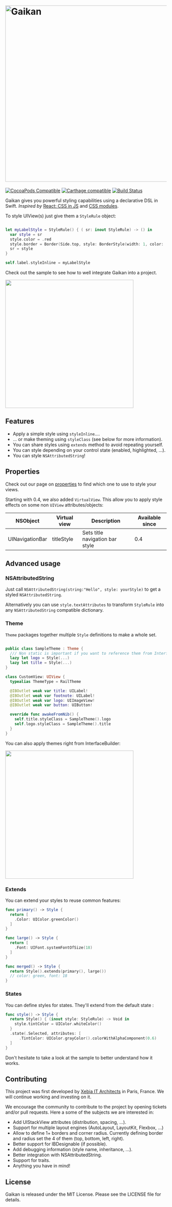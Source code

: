 <h1><img src="Doc/Screen/logo.png" width="550" alt="Gaikan" /></h1>

[![CocoaPods Compatible](https://img.shields.io/cocoapods/v/Gaikan.svg)](https://img.shields.io/cocoapods/v/Gaikan.svg)
[![Carthage compatible](https://img.shields.io/badge/Carthage-compatible-4BC51D.svg?style=flat)](https://github.com/Carthage/Carthage)
[![Build Status](https://travis-ci.org/akane/Gaikan.svg?branch=travis)](https://travis-ci.org/akane/Gaikan)

Gaikan gives you powerful styling capabilities using a declarative DSL in Swift.
_Inspired by_ <a href="https://speakerdeck.com/vjeux/react-css-in-js">React: CSS in JS</a> and <a href="http://glenmaddern.com/articles/css-modules">CSS modules</a>.

To style UIView(s) just give them a ```StyleRule``` object:

```Swift

let myLabelStyle = StyleRule() { ( sr: inout StyleRule) -> () in
  var style = sr
  style.color = .red
  style.border = Border(Side.top, style: BorderStyle(width: 1, color: .blue))
  sr = style
}

self.label.styleInline = myLabelStyle

```

Check out the sample to see how to well integrate Gaikan into a project.

<img src="Doc/Screen/gaikan.png" width="400" />

## Features

* Apply a simple style using ```styleInline```....
* ... or make theming using ```styleClass``` (see below for more information).
* You can share styles using ```extends``` method to avoid repeating yourself.
* You can style depending on your control state (enabled, highlighted, ...).
* You can style `NSAttributedString`!

## Properties

Check out our page on [properties](Doc/Properties.md) to find which one to use to style your views.

Starting with 0.4, we also added `VirtualView`. This allow you to apply style effects on some non `UIView`
attributes/objects:

| NSObject          | Virtual view  | Description            | Available since
| ------------------|---------------|------------------------|------------------
| UINavigationBar   | titleStyle    | Sets title navigation bar style   | 0.4

## Advanced usage

### NSAttributedString

Just call `NSAttributedString(string:"Hello", style: yourStyle)` to get a  styled `NSAttributedString`.

Alternatively you can use `style.textAttributes` to transform `StyleRule` into any `NSAttributedString` compatible dictionary.

### Theme

```Theme``` packages together multiple ```Style``` definitions to make a whole set.

```Swift

public class SampleTheme : Theme {
  /// Non static is important if you want to reference them from InterfaceBuilder
  lazy let logo = Style(...)
  lazy let title = Style(...)
}

class CustomView: UIView {
  typealias ThemeType = RailTheme

  @IBOutlet weak var title: UILabel!
  @IBOutlet weak var footnote: UILabel!
  @IBOutlet weak var logo: UIImageView!
  @IBOutlet weak var button: UIButton!

  override func awakeFromNib() {
    self.title.styleClass = SampleTheme().logo
    self.logo.styleClass = SampleTheme().title
  }
}

```

You can also apply themes right from InterfaceBuilder:

<img src="Doc/Screen/ib-styleclass.png" width="400" />

### Extends

You can extend your styles to reuse common features:

```Swift
func primary() -> Style {
  return [
    .Color: UIColor.greenColor()
  ]
}

func large() -> Style {
  return [
    .Font: UIFont.systemFontOfSize(18)
  ]
}

func merged() -> Style {
  return Style().extends(primary(), large())
  // color: green, font: 18
}

```

### States

You can define styles for states. They'll extend from the default state :

```Swift
func style() -> Style {
  return Style() { (inout style: StyleRule) -> Void in
    style.tintColor = UIColor.whiteColor()
  }
  .state(.Selected, attributes: [
      .TintColor: UIColor.grayColor().colorWithAlphaComponent(0.6)
  ]
}
```

Don't hesitate to take a look at the sample to better understand how it works.

## Contributing

This project was first developed by [Xebia IT Architects](http://xebia.fr) in Paris, France. We will continue working and investing on it.

We encourage the community to contribute to the project by opening tickets and/or pull requests. Here a some of the subjects we are interested in:

- Add UIStackView attributes (distribution, spacing, ...).
- Support for multiple layout engines (AutoLayout, LayoutKit, Flexbox, ...)
- Allow to define 1+ borders and corner radius. Currently defining border and radius set the 4 of them (top, bottom, left, right).
- Better support for IBDesignable (if possible).
- Add debugging information (style name, inheritance, ...).
- Better integration with NSAttributedString.
- Support for traits.
- Anything you have in mind!

## License

Gaikan is released under the MIT License. Please see the LICENSE file for details.
